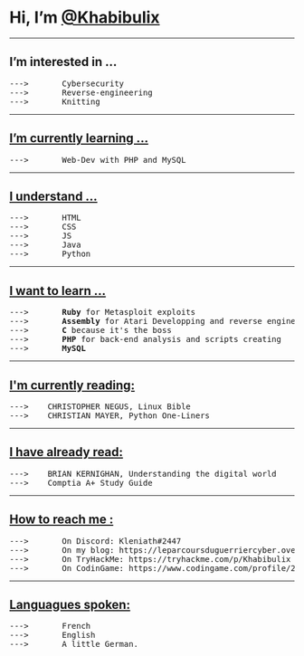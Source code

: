 <h1> Hi, I’m <u>@Khabibulix</u> </h1>

<hr>

<h2>I’m interested in ...</h2>
<pre>
--->       Cybersecurity
--->       Reverse-engineering
--->       Knitting
</pre>
<hr>

<h2><u>I’m currently learning ... </u></h2>
<pre>
--->       Web-Dev with PHP and MySQL
</pre>

<hr>


<h2><u>I understand ...</u></h2>
<pre>
--->       HTML
--->       CSS
--->       JS
--->       Java
--->       Python
</pre>


<hr>


<h2><u>I want to learn ...</u></h2>
<pre>
--->       <b>Ruby</b> for Metasploit exploits
--->       <b>Assembly</b> for Atari Developping and reverse engineering
--->       <b>C</b> because it's the boss
--->       <b>PHP</b> for back-end analysis and scripts creating
--->       <b>MySQL</b>
</pre>
<hr>

<h2><u> I'm currently reading:</u></h2>
<pre>
--->    CHRISTOPHER NEGUS, Linux Bible
--->    CHRISTIAN MAYER, Python One-Liners
</pre>

<hr>

<h2><u> I have already read:</u></h2>
<pre>
--->    BRIAN KERNIGHAN, Understanding the digital world
--->    Comptia A+ Study Guide
</pre>
<hr>


<h2><u>How to reach me :</u></h2>
<pre>
--->       On Discord: Kleniath#2447
--->       On my blog: https://leparcoursduguerriercyber.over-blog.com/
--->       On TryHackMe: https://tryhackme.com/p/Khabibulix
--->       On CodinGame: https://www.codingame.com/profile/26827b623da3faae93412641ebcb3aff3283224
</pre>

<hr>


<h2><u> Languagues spoken: </u></h2>
<pre>
--->       French
--->       English
--->       A little German.
</pre>
<!---
Khabibulix/Khabibulix is a ✨ special ✨ repository because its `README.md` (this file) appears on your GitHub profile.
You can click the Preview link to take a look at your changes.
--->
